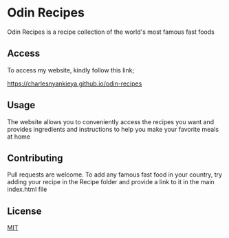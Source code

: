# Odin Recipes

Odin Recipes is a recipe collection of the world's most famous fast foods

## Access

To access my website, kindly follow this link;

https://charlesnyankieya.github.io/odin-recipes

## Usage

The website allows you to conveniently access the recipes you want and provides ingredients and instructions to help you make your favorite meals at home

## Contributing

Pull requests are welcome. To add any famous fast food in your country, try adding your recipe in the Recipe folder and provide a link to it in the main index.html file

## License

[MIT](https://choosealicense.com/licenses/mit/)
